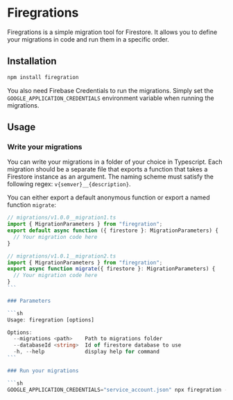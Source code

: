 # Firegrations

Firegrations is a simple migration tool for Firestore. It allows you to define your migrations in code and run them in a specific order.

## Installation

```sh
npm install firegration
```

You also need Firebase Credentials to run the migrations. Simply set the `GOOGLE_APPLICATION_CREDENTIALS` environment variable when running the migrations.

## Usage

### Write your migrations

You can write your migrations in a folder of your choice in Typescript. Each migration should be a separate file that exports a function that takes a Firestore instance as an argument. The naming scheme must satisfy the following regex: `v{semver}__{description}`.

You can either export a default anonymous function or export a named function `migrate`:

```ts
// migrations/v1.0.0__migration1.ts
import { MigrationParameters } from "firegration";
export default async function ({ firestore }: MigrationParameters) {
  // Your migration code here
}
```

````ts
// migrations/v1.0.1__migration2.ts
import { MigrationParameters } from "firegration";
export async function migrate({ firestore }: MigrationParameters) {
  // Your migration code here
}
```

### Parameters

```sh
Usage: firegration [options]

Options:
  --migrations <path>    Path to migrations folder
  --databaseId <string>  Id of firestore database to use
  -h, --help             display help for command
```

### Run your migrations

```sh
GOOGLE_APPLICATION_CREDENTIALS="service_account.json" npx firegration --migrations=./migrations --databaseId=development
````
